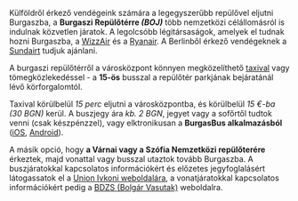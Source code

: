 Külföldről érkező vendégeink számára a legegyszerűbb repülővel eljutni Burgaszba, a **Burgaszi Repülőtérre _(BOJ)_** több nemzetközi célállomásról is indulnak közvetlen járatok. A legolcsóbb légitársaságok, amelyek el tudnak hozni Burgaszba, a <a href="https://wizzair.com/en-gb/" target="_blank">WizzAir</a> és a <a href="https://ryanair.com/" target="_blank">Ryanair</a>. A Berlinből érkező vendégeknek a <a href="https://sundair.com/booking/#/" target="_blank">Sundairt</a> tudjuk ajánlani.

A burgaszi repülőtérről a városközpont könnyen megközelíthető [taxival](#taxi) vagy tömegközlekedéssel - a **15-ös** busszal a repülőtér parkjának bejáratánál lévő körforgalomtól.

Taxival körülbelül _15 perc_ eljutni a városközpontba, és körülbelül _15 €-ba (30 BGN)_ kerül. A buszjegy ára _kb. 2 BGN_, jegyet vagy a sofőrtől tudtok venni (csak készpénzzel), vagy elktronikusan a **BurgasBus alkalmazásból** (<a target="_blank" href="https://apps.apple.com/us/app/burgas/id1527094752">iOS</a>, <a href="https://play.google.com/store/apps/details?id=com.modeshift.burgas" target="_blank">Android</a>).

A másik opció, hogy **a Várnai vagy a Szófia Nemzetközi repülőterére** érkeztek, majd vonattal vagy busszal utaztok tovább Burgaszba. A buszjáratokkal kapcsolatos információkért és előzetes jegyfoglalásért látogassatok el a <a target="_blank" href="https://union-ivkoni.com/en">Union Ivkoni weboldalára</a>, a vonatjáratokkal kapcsolatos információkért pedig a <a target="_blank" href="https://www.bdz.bg/en">BDZS (Bolgár Vasutak)</a> weboldalra.
